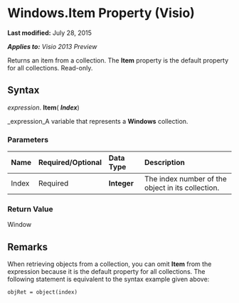 
# Windows.Item Property (Visio)

 **Last modified:** July 28, 2015

 _**Applies to:** Visio 2013 Preview_

Returns an item from a collection. The  **Item** property is the default property for all collections. Read-only.


## Syntax

 _expression_. **Item**( **_Index_**)

 _expression_A variable that represents a  **Windows** collection.


### Parameters



|**Name**|**Required/Optional**|**Data Type**|**Description**|
|:-----|:-----|:-----|:-----|
|Index|Required| **Integer**|The index number of the object in its collection.|

### Return Value

Window


## Remarks

When retrieving objects from a collection, you can omit  **Item** from the expression because it is the default property for all collections. The following statement is equivalent to the syntax example given above:


```
objRet = object(index)
```

